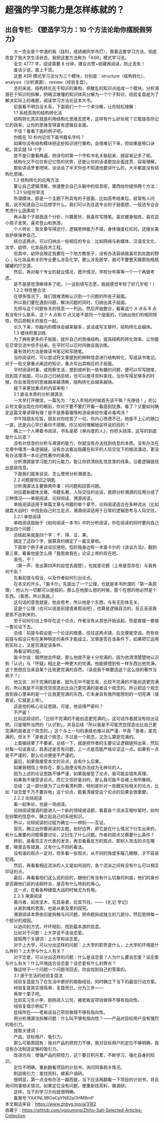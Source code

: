 # 超强的学习能力是怎样练就的？  
## 出自专栏: 《塑造学习力：10 个方法论助你摆脱假努力》  
&emsp;&emsp;大一完全是个学渣的我（挂科，成绩被同学吊打），靠着这套学习方法，彻底改变了我大学生活状态，我把这套方法称为「ASR」模式学习法。  
&emsp;&emsp;全文 4777 字，阅读需要 8 分钟，建议点赞+收藏再阅读，防止丢失！  
&emsp;&emsp;废话少说，直上干货。  
&emsp;&emsp;这套 ASR 模式学习法分为三个模块，分别是：structure（结构转化）、analysis（分析溯源）、review（经验复盘）。  
&emsp;&emsp;总的来说，结构转化在于知识的重构，把散乱的知识点组成一个模块。分析溯源在于知识的拆解，把晦涩难懂的知识体系分解为一个个子知识。经验复盘是为了解决实际上的难题，阅读学习方法论这本大书。  
&emsp;&emsp;前面看不明白没关系，下面我们一个一个来分解，让你轻松理解：  
&emsp;&emsp;1.1 系统高效的结构转化法  
&emsp;&emsp;结构转化其实就是利用结构化思维去思考，这样有什么好处呢？它能提高你记忆的效率，让你的思维变得富有逻辑且全面。  
&emsp;&emsp;不信？看看下面的例子吧。  
&emsp;&emsp;你能在 10 秒内记住下面书籍名字吗？  
&emsp;&emsp;如果你没有结构模块把这些知识进行重构，会很难记下来，但如果是用口诀呢。其实就 14 个字：  
&emsp;&emsp;是不是只要看两遍，把诗句的第一个字和书名关联起来，就容易记多了呢。  
&emsp;&emsp;结构化又不仅仅有记忆性的优势，还能让你的话语更加全面连贯，容易理解。  
&emsp;&emsp;那些讲话罗里吧嗦，谈话谈了半天你也不知道他要讲什么的，大半都是没有结构化思维。  
&emsp;&emsp;1.2 结构转化的应用方法  
&emsp;&emsp;要让自己逻辑清晰，快速整合自己头脑中的信息呢，黛西给你提供两个方法：  
&emsp;&emsp;1.2.1 分组穷举法  
&emsp;&emsp;所谓模块，即是一个主题下所具有的子层面，比如高考结束后，经常有人问我，说不知道自己以后想学什么。我们可以先往选专业的子层面想，一般选专业会考虑什么因素呢？  
&emsp;&emsp;再从每个子层面逐个分析，兴趣爱好，我喜欢写随笔，喜欢健身锻炼，喜欢逗小孩子发笑，喜欢登山和旅游。  
&emsp;&emsp;个人特长：我文章写得还行，逻辑思辨能力不错，身体强度杠杠的，还擅长美妆护肤保养自己。  
&emsp;&emsp;结合这两点，可以归纳出一些相应的专业：比如网络与新媒体、汉语言文化、法学、幼师、化妆品技术工程。  
&emsp;&emsp;但其中，幼师会限定我要在一个地方教孩子，没有办法容纳我喜欢到处跑的野心；与化妆品有关的专业要么涉及化学，要么涉及医学，我可不要整天跟那些瓶瓶罐罐的打交道。  
&emsp;&emsp;然后，再对每个专业的就业情况，晋升情况，学校分布等等一个一个再做考虑。  
&emsp;&emsp;是不是感觉清晰得多了呢。（一谈到填写志愿，我就感觉年轻了好几岁呢！）  
&emsp;&emsp;1.2.2 特性整合法  
&emsp;&emsp;在很多情况下，我们很难清晰认识到一个问题的所有子层面。  
&emsp;&emsp;所以我们要在遇到问题，解决问题的同时，归纳出其子层面。  
&emsp;&emsp;先把与这个问题有关的信息一一列出，然后开始整合，看看这个 A 点与 B 点有没有什么联系，这个 A 点和 C 点又是不是同一个层面的，归纳出他们的相同特性，然后把相关的放在一起。  
&emsp;&emsp;长久下来，你脑内的模块会越来越多，说话或写文章时，结构转化会越快。  
&emsp;&emsp;1.3 模块积累训练  
&emsp;&emsp;为了拥有更多的子层面，提升自己的思维结构，提高结构的转化效率，让你能在日常交流中信手拈来。在平时可以花时间做自我训练。  
&emsp;&emsp;最有效的方法是做读书笔记和写随笔。  
&emsp;&emsp;当你阅读时，可以尝试将文章提到的种种信息进行结构转化，写成读书笔记。对于一些文章重点阐述的知识，重点写出其相应的子层面。  
&emsp;&emsp;平时阅读时事，或观察生活，想到或听到一些有趣的问题，便可以写写随笔，找到其子层面，可以自己归纳总结，也可以搜寻资料查找，当你写得足够多的时候，你会发现你的思维越来越清晰，结构转化会越来越快。  
&emsp;&emsp;接下来更加重点的内容来啦！  
&emsp;&emsp;2.1 直击本质的分析溯源法  
&emsp;&emsp;一大早打开微信，一篇名为：「女人年轻的时候首先该干嘛？先挣钱！」的公众号文章出现在你的眼前，你对于要不要打开看一看感到犹豫，看了？又要如何确定这篇文章讲得有理？是不是靠着煽情和渲染来给你灌点毒鸡汤？  
&emsp;&emsp;中午陪朋友吃饭，朋友对你挖苦了一句，你内心愤懑不已，她是不上心的随口一提，还是内心早已看你不顺眼。你又如何理解她这样说的目的？  
&emsp;&emsp;晚上一个人捧着书阅读，书名是那《单向度的人》，你抓头挠耳，这写的到底是什么玩意？  
&emsp;&emsp;没有对信息的分析与溯源的能力，你就没有办法找到信息的本质。没有办法在文章中理清一条逻辑链，没有办法看出隐藏在和平的人际交往下的暗流涌动，更没有办法理清一本论述性著作的条理。  
&emsp;&emsp;分析溯源是学习能力的元能力，能让你抓清纷乱信息里的线条，沿着逻辑链找出底层信息。  
&emsp;&emsp;下面我们就来说说，怎么使用分析溯源法。  
&emsp;&emsp;2.2 问题是知识之钥匙  
&emsp;&emsp;分析溯源法主要做两件事：问问题和回答问题。  
&emsp;&emsp;对应着新媒体文章、书籍名著、人际交往的谈话，我把分析溯源的应用分成了三种情况——单枝阅读、论辩阅读、溯源阅读。  
&emsp;&emsp;单枝阅读适用于单篇文章与书籍的单个章节，论辩阅读适合在多种流派（比如键盘大战时）中找到自己的立足点，溯源阅读适用于日常的逻辑思考与人际交往。  
&emsp;&emsp;2.2.1 单枝阅读  
&emsp;&emsp;单枝阅读脱胎于《如何阅读一本书》中的分析阅读，你在阅读的同时要向自己提出四个问题：  
&emsp;&emsp;总结起来就是四个字：干、得、证、果。  
&emsp;&emsp;搞定了这四个字，就算真的搞定了一篇文章啦。  
&emsp;&emsp;下面举个例子来谈谈应用吧，恰好我身边有一本笛卡尔的《谈谈方法》，翻到第三章，看看他是怎么用「我思故我在」论证上帝的存在吧。  
&emsp;&emsp;首先，干！  
&emsp;&emsp;（第一声，发出第四声的自觉去面壁），也就是论题（上帝是否存在）与我有何干系？  
&emsp;&emsp;先看前提与假设，以及作者如何引出论点。  
&emsp;&emsp;在本文的开头，「笛卡尔」先提出了一个公理，也就是本书所谓的「第一条原理」：他认为一切都可以是假的，那么在他那么想的时候，那个在想的他必然是个东西。（我想，所以我是。）  
&emsp;&emsp;这句话的意思就是，他会思考，所以他是个东西，与有无形体无关。  
&emsp;&emsp;这是个公理（也可以说是前提或者假设吧），也算是逻辑自洽的，反正巫巫我是挑不出刺来的。  
&emsp;&emsp;至于如何引出上帝存在这个论点，作者没有从其他开始谈起，而是直接一套接一套论证下去。  
&emsp;&emsp;总结：前提与假设是一个论证的根基，往往这两点错，后文便是空谈。而有些前提与假设只有在某种特定的条件才能成立，文章是否在该条件下，如果把它运用到实际上，又是否满足该条件。  
&emsp;&emsp;再看证明过程。  
&emsp;&emsp;笛卡尔说：既然他会怀疑，那么他就不是十分完满的，因为他清清楚楚地认识到「认识」与「怀疑」相比是一种更大的完满。他能够想到有一样东西比他完满，这个思想应当来自某个比他更完满的自然。（话说我干嘛要选这个这么绕的著作当例子？）  
&emsp;&emsp;他又说：对于完满的是者，因为无中不能生有，比较不完满的不能创造更完满的，所以我是不可能凭空捏造出比自己更完满的是者这个观念的。所以把这个观念放到我心里来的是一个比我更完满的东西，它本身具有我所能想到的一切完满（或者说，它就是上帝）。  
&emsp;&emsp;这是他的核心论证思路，可是，他说得严密吗？  
&emsp;&emsp;不严密！  
&emsp;&emsp;比如这段话的，「比较不完满的不能创造更完满的」，这句话作者就没有给出证明，只是理所当然的「认识到」，并且后续「所以我是不可能凭空捏造出比自己更完满的是者这个观念的。」这个与上一句的承接也难以说严谨，毕竟「是者」是完满的，但关于「是者这个观念」不过是一个观念，又怎么算是完满的。  
&emsp;&emsp;上面被绕晕了不要紧，总结一下，就是把作者的主要论证逻辑链拎出来，然后对每一句话查证，其表述是否有问题，上一点是否能严格论证这一点。如果有一点是不严谨的，那么论点便是不严谨的。  
&emsp;&emsp;最后，如果我接受本文的论点，会有什么后果。  
&emsp;&emsp;如果我相信上帝存在，那么我便没有办法成为无神论的人。  
&emsp;&emsp;因为上述的论证思路不够严谨，如果我接受了论点，我可能会错失真理。  
&emsp;&emsp;如果我不接受该论点，而它又恰好是对的，那么我可能不会被上帝所眷顾。  
&emsp;&emsp;总结：这一部分是为了让你看清利弊，特别是针对一些跟实际相关的论点，比如「谈恋爱千万不要异地」这个论点，能看清接受这个论点的后果会很重要。  
&emsp;&emsp;2.2.2 论辩阅读  
&emsp;&emsp;看一起争论，也是一场阅读。  
&emsp;&emsp;论辩阅读强调的是进入一个新的领域或话题，看着各个流派互相吵架时，如何在纷繁的信息中，确立起自己的系统知识。  
&emsp;&emsp;所以，论辩阅读的过程为确立——辨别——互证。  
&emsp;&emsp;首先，确立出你要阅读的主题，划好边界，即它是在什么情况下衍生出来的，有什么重要的问题需要讨论，又衍生了什么问题。作者的观点又需要什么条件？  
&emsp;&emsp;辨别，是看完正方代表的发言，再去看看反方的观点，即别人攻击的点在哪里，哪里会有错漏，又有什么不同的看法。  
&emsp;&emsp;没有谁的观点一定对，但多看一些观点，从不同的角度多瞄几眼眼，才不容易犯错。  
&emsp;&emsp;然后，再看看相近流派的人又是如何说的，各个流派之间有没有什么可以相互印证的点。  
&emsp;&emsp;最后，再看看他们这么说的目的，跟他们有没有什么切身的利益，他们的身份是否跟他们说的话相符合，是否有什么特别的用心。  
&emsp;&emsp;这一点，在看各种键盘大战的时候尤为有用。  
&emsp;&emsp;2.2.3 溯源阅读  
&emsp;&emsp;善问者，如攻坚木，先其易者，后其节目。——《礼记·学记》  
&emsp;&emsp;从易到难的思索，也是从表及里的探究。  
&emsp;&emsp;溯源阅读本质依旧是拆解与问问题，把命题拆成独立的几部分，然后思辨每一个部分的成因。  
&emsp;&emsp;以追问的方式，环环相扣，找到最本源的信息。  
&emsp;&emsp;比如对于问题：上大学该不该谈恋爱。  
&emsp;&emsp;提取两个关键词：上大学和谈恋爱。  
&emsp;&emsp;对于上大学，可以分出这样的问题：上大学的职责是什么，上大学的环境是什么样的？上大学与什么人有关？  
&emsp;&emsp;对于恋爱，可以分出这样的问题：什么是谈恋爱？人为什么要谈恋爱？谈恋爱与什么有关？什么环境适合谈恋爱？谈恋爱有什么利弊点？  
&emsp;&emsp;像这样子一个问题一个问题寻回去，你会找到自己的答案的。  
&emsp;&emsp;3.1 源于生活的经验复盘法  
&emsp;&emsp;经验复盘是为了在生活中更好的吸取经验，同时确立下当下的最佳行动方案。  
&emsp;&emsp;经验复盘其实很简单，复盘而已，分为三步——  
&emsp;&emsp;再举个栗子吧。  
&emsp;&emsp;比如实习生小李，刚刚进入公司，被老板说项目做得不够有指向性。  
&emsp;&emsp;经验复盘示例如下：  
&emsp;&emsp;症结所在——老板说自己项目做得不够有指向性。  
&emsp;&emsp;用分析溯源法拆解问题：什么叫不够有指向性？——产品对目标用户没有强烈的吸引力。  
&emsp;&emsp;提取关键词：  
&emsp;&emsp;产品、目标用户、吸引力。  
&emsp;&emsp;那么可能原因有：我对产品的把控力不够，我对目标用户的定位不够明确，我没有办法制造足够的吸引力。  
&emsp;&emsp;改进方向：增强产品的把控力，这个要日积月累，不断学习，强化自身的知识。  
&emsp;&emsp;定位不明确，重新翻看项目的计划书，询问同事相关情况。  
&emsp;&emsp;制造吸引力：查找资料，做客户调研。  
&emsp;&emsp;很明显，第一点没有办法一蹴而就，当下应该再翻看一下项目的计划书，并且询问同事相关情况。如果定位没有问题，便重新找资料，做调研。  
&emsp;&emsp;这样，当下的学习方向就很明确。  
&emsp;&emsp;备案号:YXA1NL9BOaCpYN82pOHM8mP  
本文搬运来自：https://www.zhbyg.top/a/3182  
 收藏于：https://github.com/ygxiuming/Zhihu-Salt-Selected-Articles-Collection